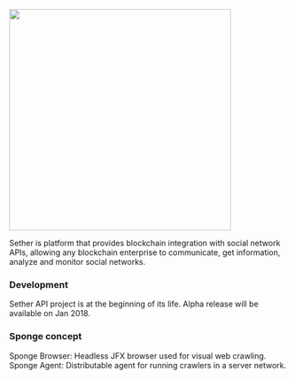 <img src="https://raw.githubusercontent.com/mware-solutions/ico/master/logo-sether-black.png" width="400">

Sether is platform that provides blockchain integration with social
network APIs, allowing any blockchain enterprise to communicate, get
information, analyze and monitor social networks.


### Development

Sether API project is at the beginning of its life. 
Alpha release will be available on Jan 2018.

### Sponge concept

Sponge Browser: Headless JFX browser used for visual web crawling.
Sponge Agent: Distributable agent for running crawlers in a server network.


